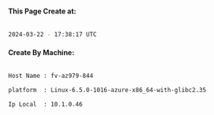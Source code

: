 
   
#### This Page Create at:

```bash

2024-03-22 - 17:38:17 UTC

```

#### Create By Machine:

```bash

Host Name : fv-az979-844

platform  : Linux-6.5.0-1016-azure-x86_64-with-glibc2.35

Ip Local  : 10.1.0.46

```

